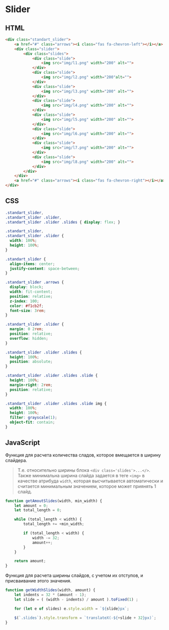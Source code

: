 # Slider

## HTML
```html
<div class="standart_slider">
    <a href="#" class="arrows"><i class="fas fa-chevron-left"></i></a>
    <div class="slider">
        <div class="slides">
            <div class="slide">
                <img src="img/l1.png" width="200" alt="">
            </div>
            <div class="slide">
                <img src="img/l2.png" width="200"alt="">
            </div>
            <div class="slide">
                <img src="img/l3.png" width="200" alt="">
            </div>
            <div class="slide">
                <img src="img/l4.png" width="200" alt="">
            </div>
            <div class="slide">
                <img src="img/l5.png" width="200" alt="">
            </div>
            <div class="slide">
                <img src="img/l6.png" width="200" alt="">
            </div>
            <div class="slide">
                <img src="img/l7.png" width="200" alt="">
            </div>
            <div class="slide">
                <img src="img/l8.png" width="200" alt="">
            </div>
        </div>
    </div>
    <a href="#" class="arrows"><i class="fas fa-chevron-right"></i></a>
</div>
```
## CSS
```css
.standart_slider, 
.standart_slider .slider, 
.standart_slider .slider .slides { display: flex; }

.standart_slider,
.standart_slider .slider {
  width: 100%;
  height: 100%;
}

.standart_slider {
  align-items: center;
  justify-content: space-between;
}

.standart_slider .arrows {
  display: block;
  width: fit-content;
  position: relative;
  z-index: 100;
  color: #f1cb2f;
  font-size: 3rem;
}

.standart_slider .slider {
  margin: 0 2rem;
  position: relative;
  overflow: hidden;
}

.standart_slider .slider .slides {
  height: 100%;
  position: absolute;
}

.standart_slider .slider .slides .slide {
  height: 100%;
  margin-right: 2rem;
  position: relative;
}

.standart_slider .slider .slides .slide img {
  width: 100%;
  height: 100%;
  filter: grayscale(1);
  object-fit: contain;
}
```
## JavaScript
Функция для расчета количества сладов, которое вмещается в ширину слайдера.
>Т.е. относительно ширины блока ```<div class='slides'>...</>```. 
>Также минимальна ширина слайда задается в теге ```<img>``` в качестве атрибуда ```width```, которая высчитывается автоматически и считается минимальным значением, которое может приянять 1 слайд.
```javascript
function getAmoutSlides(width, min_width) {
    let amount = 0;
    let total_length = 0;

    while (total_length < width) {
        total_length += +min_width;

        if (total_length < width) {
            width -= 32;
            amount++;
        }
    }

    return amount;
}
```
Функция для расчета ширины слайдов, с учетом их отступов, и присваивание этого значения.
```javascript
function getWidthSlides(width, amount) {
    let indents = 32 * (amount - 1);
    let slide = ( (width - indents) / amount ).toFixed(1) ;

    for (let e of slides) e.style.width = `${slide}px`; 

    $(`.slides`).style.transform = `translateX(-${+slide + 32}px)`;
}
```

